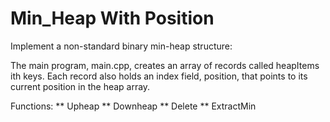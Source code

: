 # Min_Heap With Position
Implement a non-standard binary min-heap structure:

The main program, main.cpp, creates an array of records called heapItems ith keys. Each record also holds an index field, position, that points to its current position in the heap array.

Functions:
** Upheap
** Downheap
** Delete
** ExtractMin
